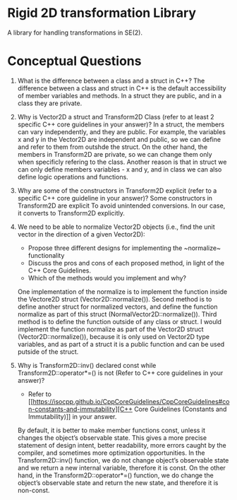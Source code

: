 # Rigid 2D transformation Library
A library for handling transformations in SE(2).


# Conceptual Questions
1. What is the difference between a class and a struct in C++?
   The difference between a class and struct in C++ is the default accessibility of member variables and methods. In a struct they are public, and in a class they are private.

2. Why is Vector2D a struct and Transform2D Class (refer to at least 2 specific C++ core guidelines in your answer)?
   In a struct, the members can vary independently, and they are public. For example, the variables x and y in the Vector2D are independent and public, so we can define and refer to them from outshde the struct. On the other hand, the members in Transform2D are private, so we can change them only when specificly refering to the class.
   Another reason is that in struct we can only define members variables - x and y, and in class we can also define logic operations and functions.

3. Why are some of the constructors in Transform2D explicit (refer to a specific C++ core guideline in your answer)?
   Some constructors in Transform2D are explicit To avoid unintended conversions. In our case, it converts to Transform2D explicitly.

4. We need to be able to normalize Vector2D objects (i.e., find the unit vector in the direction of a given Vector2D):
   - Propose three different designs for implementing the ~normalize~ functionality
   - Discuss the pros and cons of each proposed method, in light of the C++ Core Guidelines.
   - Which of the methods would you implement and why?

   One implementation of the normalize is to implement the function inside the Vectore2D struct (Vector2D::normalize()). Second method is to define another struct for normalized vectors, and define the function normalize as part of this struct (NormalVector2D::normalize()). Third method is to define the function outside of any class or struct.
   I would implement the function normalize as part of the Vector2D struct (Vector2D::normalize()), because it is only used on Vector2D type variables, and as part of a struct it is a public function and can be used putside of the struct.

5. Why is Transform2D::inv() declared const while Transform2D::operator*=() is not (Refer to C++ core guidelines in your answer)?
   - Refer to [[https://isocpp.github.io/CppCoreGuidelines/CppCoreGuidelines#con-constants-and-immutability][C++ Core Guidelines (Constants and Immutability)]] in your answer.

   By default, it is better to make member functions const, unless it changes the object’s observable state. This gives a more precise statement of design intent, better readability, more errors caught by the compiler, and sometimes more optimization opportunities. In the Transform2D::inv() function, we do not change object’s observable state and we return a new internal variable, therefore it is const. On the other hand, in the Transform2D::operator*=() function, we do change the object’s observable state and return the new state, and therefore it is non-const.
